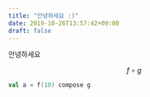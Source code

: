 ```yaml
---
title: "안녕하세요 :)"
date: 2019-10-26T13:57:42+09:00
draft: false
---
```


안녕하세요

$$
f \circ g
$$

```kotlin
val a = f(10) compose g
```



